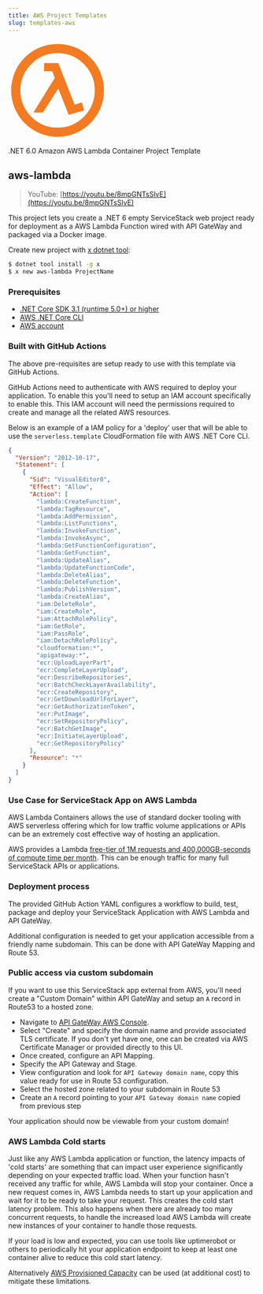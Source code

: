 ```yaml
---
title: AWS Project Templates
slug: templates-aws
---
```


<div class="not-prose my-8 ml-20 flex justify-center"><svg style="max-width:200px" xmlns="http://www.w3.org/2000/svg" xmlns:xlink="http://www.w3.org/1999/xlink" x="0px" y="0px"
	 viewBox="0 0 364.707 364.707" enable-background="new 0 0 364.707 364.707"
	 xml:space="preserve">
<path fill="#F37B21" d="M223.864,272.729l-38.608-97.848l-56.603,89.184H93.166l79.052-127.654l-8.875-25.229h-30.781V81.12h52.691
	l60.521,153.899l26.608-8.668l8.867,29.813L223.864,272.729z"/>
<path fill="none" stroke="#F37B21" stroke-width="34" d="M337.623,182.198c0,85.579-69.363,154.934-154.934,154.934
	c-85.571,0-154.936-69.354-154.936-154.934c0-85.569,69.363-154.933,154.936-154.933C268.259,27.265,337.623,96.629,337.623,182.198 z"/>
</svg></div>

.NET 6.0 Amazon AWS Lambda Container Project Template

## aws-lambda

<lite-youtube class="w-full mx-4 my-4" width="560" height="315" videoid="8mpGNTsSlvE" style="background-image: url('https://img.youtube.com/vi/8mpGNTsSlvE/maxresdefault.jpg')"></lite-youtube>

> YouTube: [https://youtu.be/8mpGNTsSlvE](https://youtu.be/8mpGNTsSlvE)

This project lets you create a .NET 6 empty ServiceStack web project ready for deployment as a AWS Lambda Function wired with API GateWay and packaged via a Docker image.

Create new project with [x dotnet tool](/dotnet-new):

```bash
$ dotnet tool install -g x
$ x new aws-lambda ProjectName
```

### Prerequisites

- [.NET Core SDK 3.1 (runtime 5.0+) or higher](https://dotnet.microsoft.com/download/dotnet-core/3.1)
- [AWS .NET Core CLI](https://docs.aws.amazon.com/lambda/latest/dg/csharp-package-cli.html)
- [AWS account](https://aws.amazon.com/free/)

### Built with GitHub Actions

The above pre-requisites are setup ready to use with this template via GitHub Actions.

GitHub Actions need to authenticate with AWS required to deploy your application. To enable this you'll need to setup an IAM account specifically to enable this. This IAM account will need the permissions required to create and manage all the related AWS resources.

Below is an example of a IAM policy for a 'deploy' user that will be able to use the `serverless.template` CloudFormation file with AWS .NET Core CLI.

```json
{
  "Version": "2012-10-17",
  "Statement": [
    {
      "Sid": "VisualEditor0",
      "Effect": "Allow",
      "Action": [
        "lambda:CreateFunction",
        "lambda:TagResource",
        "lambda:AddPermission",
        "lambda:ListFunctions",
        "lambda:InvokeFunction",
        "lambda:InvokeAsync",
        "lambda:GetFunctionConfiguration",
        "lambda:GetFunction",
        "lambda:UpdateAlias",
        "lambda:UpdateFunctionCode",
        "lambda:DeleteAlias",
        "lambda:DeleteFunction",
        "lambda:PublishVersion",
        "lambda:CreateAlias",
        "iam:DeleteRole",
        "iam:CreateRole",
        "iam:AttachRolePolicy",
        "iam:GetRole",
        "iam:PassRole",
        "iam:DetachRolePolicy",
        "cloudformation:*",
        "apigateway:*",
        "ecr:UploadLayerPart",
        "ecr:CompleteLayerUpload",
        "ecr:DescribeRepositories",
        "ecr:BatchCheckLayerAvailability",
        "ecr:CreateRepository",
        "ecr:GetDownloadUrlForLayer",
        "ecr:GetAuthorizationToken",
        "ecr:PutImage",
        "ecr:SetRepositoryPolicy",
        "ecr:BatchGetImage",
        "ecr:InitiateLayerUpload",
        "ecr:GetRepositoryPolicy"
      ],
      "Resource": "*"
    }
  ]
}
```

### Use Case for ServiceStack App on AWS Lambda
AWS Lambda Containers allows the use of standard docker tooling with AWS serverless offering which for low traffic volume applications or APIs can be an extremely cost effective way of hosting an application.

AWS provides a Lambda [free-tier of 1M requests and 400,000GB-seconds of compute time per month](https://aws.amazon.com/lambda/pricing/). This can be enough traffic for many full ServiceStack APIs or applications.

### Deployment process
The provided GitHub Action YAML configures a workflow to build, test, package and deploy your ServiceStack Application with AWS Lambda and API GateWay.

Additional configuration is needed to get your application accessible from a friendly name subdomain. This can be done with API GateWay Mapping and Route 53.

### Public access via custom subdomain
If you want to use this ServiceStack app external from AWS, you'll need create a "Custom Domain" within API GateWay and setup an `A` record in Route53 to a hosted zone.

 - Navigate to [API GateWay AWS Console](https://console.aws.amazon.com/apigateway/main/publish/domain-names).
 - Select "Create" and specify the domain name and provide associated TLS certificate. If you don't yet have one, one can be created via AWS Certificate Manager or provided directly to this UI.
 - Once created, configure an API Mapping.
 - Specify the API Gateway and Stage.
 - View configuration and look for `API Gateway domain name`, copy this value ready for use in Route 53 configuration.
 - Select the hosted zone related to your subdomain in Route 53
 - Create an `A` record pointing to your `API Gateway domain name` copied from previous step

Your application should now be viewable from your custom domain!

### AWS Lambda Cold starts
Just like any AWS Lambda application or function, the latency impacts of 'cold starts' are something that can impact user experience significantly depending on your expected traffic load. When your function hasn't received any traffic for while, AWS Lambda will stop your container. Once a new request comes in, AWS Lambda needs to start up your application and wait for it to be ready to take your request. This creates the cold start latency problem. This also happens when there are already too many concurrent requests, to handle the increased load AWS Lambda will create new instances of your container to handle those requests.

If your load is low and expected, you can use tools like uptimerobot or others to periodically hit your application endpoint to keep at least one container alive to reduce this cold start latency.

Alternatively [AWS Provisioned Capacity](https://aws.amazon.com/blogs/aws/new-provisioned-concurrency-for-lambda-functions/) can be used (at additional cost) to mitigate these limitations.
